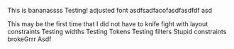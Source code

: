 This is bananassss
Testing!
adjusted font
asdfsadfacofasdfasdfdf
asd


This may be the first 
time that I did not have to knife fight with layout constraints
Testing widths
Testing Tokens
Testing filters
Stupid constraints brokeGrrr
Asdf